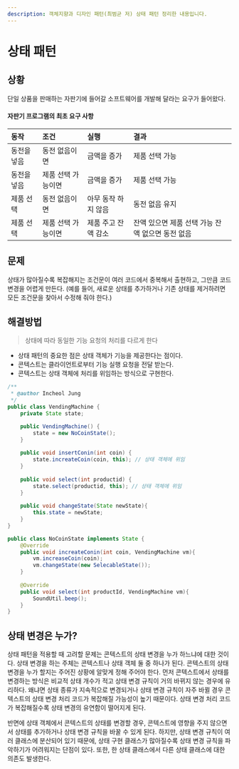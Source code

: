 ```yaml
---
description: 객체지향과 디자인 패턴(최범균 저) 상태 패턴 정리한 내용입니다.
---
```


# 상태 패턴

## 상황

단일 상품을 판매하는 자판기에 들어갈 소프트웨어를 개발해 달라는 요구가 들어왔다.

#### 자판기 프로그램의 최초 요구 사항 

| 동작 | 조건 | 실행 | 결과 |
| :--- | :--- | :--- | :--- |
| 동전을 넣음 | 동전 없음이면 | 금액을 증가 | 제품 선택 가능 |
| 동전을 넣음 | 제품 선택 가능이면 | 금액을 증가 | 제품 선택 가능 |
| 제품 선택 | 동전 없음이면 | 아무 동작 하지 않음 | 동전 없음 유지 |
| 제품 선택 | 제품 선택 가능이면 | 제품 주고 잔액 감소 | 잔액 있으면 제품 선택 가능 잔액 없으면 동전 없음 |

## 문제

상태가 많아질수록 복잡해지는 조건문이 여러 코드에서 중복해서 출현하고, 그만큼 코드 변경을 어렵게 만든다. \(예를 들어, 새로운 상태를 추가하거나 기존 상태를 제거하려면 모든 조건문을 찾아서 수정해 줘야 한다.\)

## 해결방법

> 상태에 따라 동일한 기능 요청의 처리를 다르게 한다

* 상태 패턴의 중요한 점은 상태 객체가 기능을 제공한다는 점이다.
* 콘텍스트는 클라이언트로부터 기능 실행 요청을 전달 받는다.
* 콘텍스트는 상태 객체에 처리를 위임하는 방식으로 구현한다.

```java
/**
 * @author Incheol Jung
 */
public class VendingMachine {
    private State state;

    public VendingMachine() {
        state = new NoCoinState();
    }
    
    public void insertConin(int coin) {
        state.increateCoin(coin, this); // 상태 객체에 위임
    }
    
    public void select(int productid) {
        state.select(productid, this); // 상태 객체에 위임
    }
    
    public void changeState(State newState){
        this.state = newState;
    }
}

public class NoCoinState implements State {
    @Override
    public void increateConin(int coin, VendingMachine vm){
        vm.increaseCoin(coin);
        vm.changeState(new SelecableState());
    }
    
    @Override
    public void select(int productId, VendingMachine vm){
        SoundUtil.beep();
    }
}
```

## 상태 변경은 누가?

상태 패턴을 적용할 때 고려할 문제는 콘텍스트의 상태 변경을 누가 하느냐에 대한 것이다. 상태 변경을 하는 주체는 콘텍스트나 상태 객체 둘 중 하나가 된다. 콘텍스트의 상태 변경을 누가 할지는 주어진 상황에 알맞게 정해 주어야 한다. 먼저 콘텍스트에서 상태를 변경하는 방식은 비교적 상태 개수가 적고 상태 변경 규칙이 거의 바뀌지 않는 경우에 유리하다. 왜냐면 상태 종류가 지속적으로 변경되거나 상태 변경 규칙이 자주 바뀔 경우 콘텍스트의 상태 변경 처리 코드가 복잡해질 가능성이 높기 때문이다. 상태 변경 처리 코드가 복잡해질수록 상태 변경의 유연함이 떨어지게 된다.

반면에 상태 객체에서 콘텍스트의 상태를 변경할 경우, 콘텍스트에 영향을 주지 않으면서 상태를 추가하거나 상태 변경 규칙을 바꿀 수 있게 된다. 하지만, 상태 변경 규칙이 여러 클래스에 분산되어 있기 때문에, 상태 구현 클래스가 많아질수록 상태 변경 규칙을 파악하기가 어려워지는 단점이 있다. 또한, 한 상태 클래스에서 다른 상태 클래스에 대한 의존도 발생한다.


